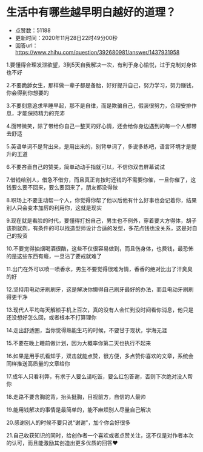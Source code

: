 # 生活中有哪些越早明白越好的道理？
- 点赞数：51188
- 更新时间：2020年11月28日22时49分00秒
- 回答url：https://www.zhihu.com/question/392680981/answer/1437931958
<body>
 <p data-pid="Os5AXJIu">1.要懂得合理发泄欲望，3到5天自我解决一次，有利于身心愉悦，过于克制对身体也不好</p>
 <p data-pid="c__TBY-R">2.不要跪舔女生，那样做一辈子都是备胎，好好提升自己，努力学习，努力赚钱，你会得到你想要的</p>
 <p data-pid="vs4JOtM4">3.不要刻意追求早睡早起，那不是自律，而是欺骗自己，假装很努力，合理安排作息，才能保持精力的充沛</p>
 <p data-pid="GCQrvWou">4.面带微笑，除了带给你自己一整天的好心情，还会给你身边遇到的每一个人都带去舒适</p>
 <p data-pid="YhWBunfA">5.英语单词不是背出来，是用出来的，别背单词了，多说多练吧，语言环境才是提升的王道</p>
 <p data-pid="Ca6KKg3e">6.不要吝啬自己的赞美，简单动动手指就可以，不信你双击屏幕试试</p>
 <p data-pid="S02vCHoU">7.借钱给别人，借急不借穷，而且真正肯按时还钱的不需要你催，一旦你催了，这钱要么要不回来，要么要回来了，朋友都没得做</p>
 <p data-pid="cdnV9OYF">8.职场上不要主动帮一个人，你觉得你帮了他以后他有什么好事也会记着你，结果别人只会变本加厉的利用你，这就是现实</p>
 <p data-pid="qWX6EDsC">9.现在就是看脸的时代，要懂得打扮自己，男生也不例外，穿着要大方得体，胡子该剃就剃，有条件的可以找造型师设计合适的发型，多花点钱也没关系，这是对自己的投资</p>
 <p data-pid="As-ZRuo7">10.不要觉得抽烟喝酒很酷，这些不仅很容易做到，而且伤身体，也费钱，最恐怖的是这些东西有瘾，一旦沾了要戒就难了</p>
 <p data-pid="wYYTB-EA">11.出门在外可以喷一喷香水，男生不要觉得很难为情，香香的绝对比出了汗臭臭的好</p>
 <p data-pid="m24RMRGO">12.坚持用电动牙刷刷牙，这是解决你懒得自己刷牙最好的办法，而且电动牙刷刷得更干净</p>
 <p data-pid="Izx1rY-E">13.现代人平均每天解锁手机上百次，真的没有人会忙到没时间看你消息，他只是还没想好怎么回，或者根本不打算理你</p>
 <p data-pid="giqX2bF5">14.走出舒适圈，当你觉得熟能生巧的时候，不要甘于现状，学海无涯</p>
 <p data-pid="ZQAdYLEp">15.不要在晚上睡前做计划，因为大概率你第二天也执行不起来</p>
 <p data-pid="o2Qb-wgJ">16.如果是用手机看知乎，双击就能点赞，很方便，多点赞你喜欢的文章，系统会同样推送高质量的文章给你</p>
 <p data-pid="3N30_-sd">17.成年人只看利弊，有求于人要么请吃饭，要么红包答谢，否则下次绝对没人帮你</p>
 <p data-pid="QoFg9Jym">18.走路不要含胸驼背，抬头挺胸，目视前方，自信的人最帅</p>
 <p data-pid="-b-A9r8j">19.能用钱解决的事情是最简单的，能不麻烦别人尽量自己解决</p>
 <p data-pid="rr4Fz3LL">20.感谢别人的时候不要只说“谢谢”，加个你会好很多</p>
 <p data-pid="LmqDcXK_">21.自己收获知识的同时，给创作者一个喜欢或者点赞关注，这不仅是对作者本次的认可，而且能激励其创造出更多优质的回答❤️</p>
</body>